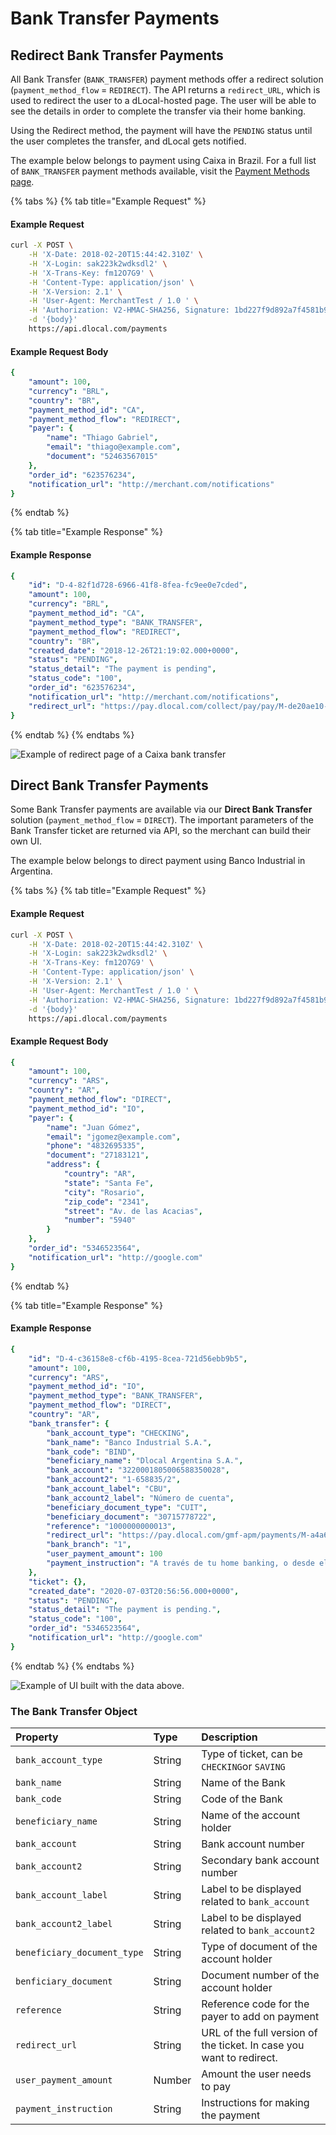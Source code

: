 # Bank Transfer Payments

## Redirect Bank Transfer Payments

All Bank Transfer \(`BANK_TRANSFER`\) payment methods offer a redirect solution \(`payment_method_flow` = `REDIRECT`\). The API returns a `redirect_URL`, which is used to redirect the user to a dLocal-hosted page. The user will be able to see the details in order to complete the transfer via their home banking.

Using the Redirect method, the payment will have the `PENDING` status until the user completes the transfer, and dLocal gets notified.

The example below belongs to payment using Caixa in Brazil. For a full list of `BANK_TRANSFER` payment methods available, visit the [Payment Methods page](../payment-methods/).

{% tabs %}
{% tab title="Example Request" %}
#### Example Request <a id="example-request-3"></a>

```bash
curl -X POST \
    -H 'X-Date: 2018-02-20T15:44:42.310Z' \
    -H 'X-Login: sak223k2wdksdl2' \
    -H 'X-Trans-Key: fm12O7G9' \
    -H 'Content-Type: application/json' \
    -H 'X-Version: 2.1' \
    -H 'User-Agent: MerchantTest / 1.0 ' \
    -H 'Authorization: V2-HMAC-SHA256, Signature: 1bd227f9d892a7f4581b998c21e353b1686a6bdad5940e7bb6aa596c96e0a6ec' \
    -d '{body}'
    https://api.dlocal.com/payments
```

#### Example Request Body <a id="example-request-body"></a>

```yaml
{
    "amount": 100,
    "currency": "BRL",
    "country": "BR",
    "payment_method_id": "CA",
    "payment_method_flow": "REDIRECT",
    "payer": {
        "name": "Thiago Gabriel",
        "email": "thiago@example.com",
        "document": "52463567015"
    },
    "order_id": "623576234",
    "notification_url": "http://merchant.com/notifications"
}
```
{% endtab %}

{% tab title="Example Response" %}
#### Example Response

```yaml
{
    "id": "D-4-82f1d728-6966-41f8-8fea-fc9ee0e7cded",
    "amount": 100,
    "currency": "BRL",
    "payment_method_id": "CA",
    "payment_method_type": "BANK_TRANSFER",
    "payment_method_flow": "REDIRECT",
    "country": "BR",
    "created_date": "2018-12-26T21:19:02.000+0000",
    "status": "PENDING",
    "status_detail": "The payment is pending",
    "status_code": "100",
    "order_id": "623576234",
    "notification_url": "http://merchant.com/notifications",
    "redirect_url": "https://pay.dlocal.com/collect/pay/pay/M-de20ae10-0953-11e9-b88f-39144191f925?xtid=CATH-ST-1545859142-2123845504"
}
```
{% endtab %}
{% endtabs %}

![Example of redirect page of a Caixa bank transfer](../../../.gitbook/assets/image%20%2822%29.png)

## Direct Bank Transfer Payments

Some Bank Transfer payments are available via our **Direct Bank Transfer** solution \(`payment_method_flow` = `DIRECT`\). The important parameters of the Bank Transfer ticket are returned via API, so the merchant can build their own UI.

The example below belongs to direct payment using Banco Industrial in Argentina. 

{% tabs %}
{% tab title="Example Request" %}
#### Example Request <a id="example-request-3"></a>

```bash
curl -X POST \
    -H 'X-Date: 2018-02-20T15:44:42.310Z' \
    -H 'X-Login: sak223k2wdksdl2' \
    -H 'X-Trans-Key: fm12O7G9' \
    -H 'Content-Type: application/json' \
    -H 'X-Version: 2.1' \
    -H 'User-Agent: MerchantTest / 1.0 ' \
    -H 'Authorization: V2-HMAC-SHA256, Signature: 1bd227f9d892a7f4581b998c21e353b1686a6bdad5940e7bb6aa596c96e0a6ec' \
    -d '{body}'
    https://api.dlocal.com/payments
```

#### Example Request Body <a id="example-request-body"></a>

```yaml
{
    "amount": 100,
    "currency": "ARS",
    "country": "AR",
    "payment_method_flow": "DIRECT",
    "payment_method_id": "IO",
    "payer": {
        "name": "Juan Gómez",
        "email": "jgomez@example.com",
        "phone": "4832695335",
        "document": "27183121",
        "address": {
            "country": "AR",
            "state": "Santa Fe",
            "city": "Rosario",
            "zip_code": "2341",
            "street": "Av. de las Acacias",
            "number": "5940"
        }
    },
    "order_id": "5346523564",
    "notification_url": "http://google.com"
}
```
{% endtab %}

{% tab title="Example Response" %}
#### Example Response

```yaml
{
    "id": "D-4-c36158e8-cf6b-4195-8cea-721d56ebb9b5",
    "amount": 100,
    "currency": "ARS",
    "payment_method_id": "IO",
    "payment_method_type": "BANK_TRANSFER",
    "payment_method_flow": "DIRECT",
    "country": "AR",
    "bank_transfer": {
        "bank_account_type": "CHECKING",
        "bank_name": "Banco Industrial S.A.",
        "bank_code": "BIND",
        "beneficiary_name": "Dlocal Argentina S.A.",
        "bank_account": "3220001805006588350028",
        "bank_account2": "1-658835/2",
        "bank_account_label": "CBU",
        "bank_account2_label": "Número de cuenta",
        "beneficiary_document_type": "CUIT",
        "beneficiary_document": "30715778722",
        "reference": "1000000000013",
        "redirect_url": "https://pay.dlocal.com/gmf-apm/payments/M-a4a6b0a4-59eb-4389-8a69-139b17a38b7a",
        "bank_branch": "1",
        "user_payment_amount": 100
        "payment_instruction": "A través de tu home banking, o desde el banco desde el que prefieras operar, utilizando la referencia y el resto de los datos detallados más arriba."
    },
    "ticket": {},
    "created_date": "2020-07-03T20:56:56.000+0000",
    "status": "PENDING",
    "status_detail": "The payment is pending.",
    "status_code": "100",
    "order_id": "5346523564",
    "notification_url": "http://google.com"
}
```
{% endtab %}
{% endtabs %}

![Example of UI built with the data above.](../../../.gitbook/assets/bank_transfer_direct.png)

### The Bank Transfer Object

| **Property** | **Type** | **Description** |
| :--- | :--- | :--- |
| `bank_account_type` | String | Type of ticket, can be `CHECKING`or `SAVING` |
| `bank_name` | String | Name of the Bank |
| `bank_code` | String | Code of the Bank |
| `beneficiary_name` | String | Name of the account holder |
| `bank_account` | String | Bank account number |
| `bank_account2` | String | Secondary bank account number |
| `bank_account_label` | String | Label to be displayed related to `bank_account` |
| `bank_account2_label` | String | Label to be displayed related to `bank_account2` |
| `beneficiary_document_type` | String | Type of document of the account holder |
| `benficiary_document` | String | Document number of the account holder |
| `reference` | String | Reference code for the payer to add on payment |
| `redirect_url` | String | URL of the full version of the ticket. In case you want to redirect. |
| `user_payment_amount` | Number | Amount the user needs to pay |
| `payment_instruction` | String | Instructions for making the payment |


